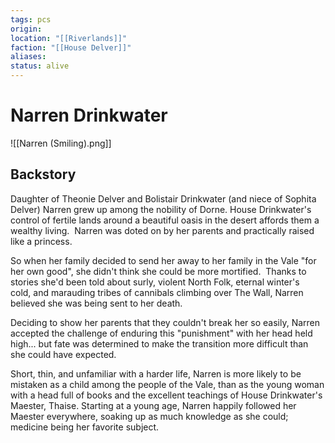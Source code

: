 ```yaml
---
tags: pcs
origin: 
location: "[[Riverlands]]"
faction: "[[House Delver]]"
aliases: 
status: alive
---
```


# Narren Drinkwater

![[Narren (Smiling).png]]

## Backstory
Daughter of Theonie Delver and Bolistair Drinkwater (and niece of Sophita Delver) Narren grew up among the nobility of Dorne. House Drinkwater's control of fertile lands around a beautiful oasis in the desert affords them a wealthy living.  Narren was doted on by her parents and practically raised like a princess.  

So when her family decided to send her away to her family in the Vale "for her own good", she didn't think she could be more mortified.  Thanks to stories she'd been told about surly, violent North Folk, eternal winter's cold, and marauding tribes of cannibals climbing over The Wall, Narren believed she was being sent to her death.

Deciding to show her parents that they couldn't break her so easily, Narren accepted the challenge of enduring this "punishment" with her head held high... but fate was determined to make the transition more difficult than she could have expected.

  

Short, thin, and unfamiliar with a harder life, Narren is more likely to be mistaken as a child among the people of the Vale, than as the young woman with a head full of books and the excellent teachings of House Drinkwater's Maester, Thaise. Starting at a young age, Narren happily followed her Maester everywhere, soaking up as much knowledge as she could; medicine being her favorite subject.